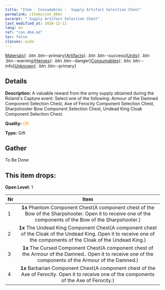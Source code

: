 ```yaml
---
title: "Item - Consumables -  Supply Artifact Selection Chest"
permalink: /Items/con_464/
excerpt: " Supply Artifact Selection Chest"
last_modified_at: 2020-12-11
lang: en
ref: "con_464.md"
toc: false
classes: wide
---
```

 [Materials](/Items/){: .btn .btn--primary}[Artifacts](/Items/Artifacts/){: .btn .btn--success}[Units](/Items/Units/){: .btn .btn--warning}[Heroes](/Items/Heroes/){: .btn .btn--danger}[Consumables](/Items/Consumables/){: .btn .btn--info}[Unknown](/Items/Unknown/){: .btn .btn--primary}

## Details
 **Description:** A valuable reward from the army supply obtained during the Roland's Capture event. Select one of the following: Armour of the Damned Component Selection Chest, Axe of Ferocity Component Selection Chest, Sharpshooter Bow Component Selection Chest, Undead King Cloak Component Selection Chest.

 **Quality:** <span style="color: #FF8C00">OK</span>

 **Type:** Gift

## Gather

  To Be Done

## This item drops:

 **Open Level:** 1

  | Nr |      Item    |
  |:---|:------------:|
  | 1 |  **1x** Phantom Component Chest(A component chest of the Bow of the Sharpshooter. Open it to receive one of the components of the Bow of the Sharpshooter.) | 
  | 2 |  **1x** The Undead King Component Chest(A component chest of the Cloak of the Undead King. Open it to receive one of the components of the Cloak of the Undead King.) | 
  | 3 |  **1x** The Cursed Component Chest(A component chest of the Armour of the Damned.. Open it to receive one of the components of the Armour of the Damned.) | 
  | 4 |  **1x** Barbarian Component Chest(A component chest of the Axe of Ferocity. Open it to receive one of the components of the Axe of Ferocity.) | 
